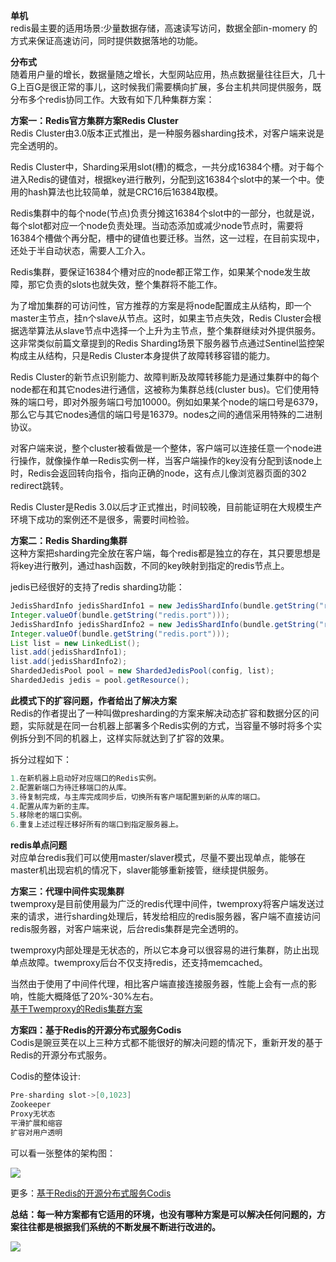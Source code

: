 ﻿**单机**  
redis最主要的适用场景:少量数据存储，高速读写访问，数据全部in-momery 的方式来保证高速访问，同时提供数据落地的功能。

**分布式**  
随着用户量的增长，数据量随之增长，大型网站应用，热点数据量往往巨大，几十G上百G是很正常的事儿，这时候我们需要横向扩展，多台主机共同提供服务，既分布多个redis协同工作。大致有如下几种集群方案：

**方案一：Redis官方集群方案Redis Cluster**  
Redis Cluster由3.0版本正式推出，是一种服务器sharding技术，对客户端来说是完全透明的。

Redis Cluster中，Sharding采用slot(槽)的概念，一共分成16384个槽。对于每个进入Redis的键值对，根据key进行散列，分配到这16384个slot中的某一个中。使用的hash算法也比较简单，就是CRC16后16384取模。

Redis集群中的每个node(节点)负责分摊这16384个slot中的一部分，也就是说，每个slot都对应一个node负责处理。当动态添加或减少node节点时，需要将16384个槽做个再分配，槽中的键值也要迁移。当然，这一过程，在目前实现中，还处于半自动状态，需要人工介入。

Redis集群，要保证16384个槽对应的node都正常工作，如果某个node发生故障，那它负责的slots也就失效，整个集群将不能工作。

为了增加集群的可访问性，官方推荐的方案是将node配置成主从结构，即一个master主节点，挂n个slave从节点。这时，如果主节点失效，Redis Cluster会根据选举算法从slave节点中选择一个上升为主节点，整个集群继续对外提供服务。这非常类似前篇文章提到的Redis Sharding场景下服务器节点通过Sentinel监控架构成主从结构，只是Redis Cluster本身提供了故障转移容错的能力。

Redis Cluster的新节点识别能力、故障判断及故障转移能力是通过集群中的每个node都在和其它nodes进行通信，这被称为集群总线(cluster bus)。它们使用特殊的端口号，即对外服务端口号加10000。例如如果某个node的端口号是6379，那么它与其它nodes通信的端口号是16379。nodes之间的通信采用特殊的二进制协议。

对客户端来说，整个cluster被看做是一个整体，客户端可以连接任意一个node进行操作，就像操作单一Redis实例一样，当客户端操作的key没有分配到该node上时，Redis会返回转向指令，指向正确的node，这有点儿像浏览器页面的302 redirect跳转。

Redis Cluster是Redis 3.0以后才正式推出，时间较晚，目前能证明在大规模生产环境下成功的案例还不是很多，需要时间检验。

**方案二：Redis Sharding集群**  
这种方案把sharding完全放在客户端，每个redis都是独立的存在，其只要思想是将key进行散列，通过hash函数，不同的key映射到指定的redis节点上。

jedis已经很好的支持了redis sharding功能：

```java
JedisShardInfo jedisShardInfo1 = new JedisShardInfo(bundle.getString("redis1.ip"),
Integer.valueOf(bundle.getString("redis.port")));
JedisShardInfo jedisShardInfo2 = new JedisShardInfo(bundle.getString("redis2.ip"),
Integer.valueOf(bundle.getString("redis.port")));
List list = new LinkedList();
list.add(jedisShardInfo1);
list.add(jedisShardInfo2);
ShardedJedisPool pool = new ShardedJedisPool(config, list);
ShardedJedis jedis = pool.getResource();
```

**此模式下的扩容问题，作者给出了解决方案**  
Redis的作者提出了一种叫做presharding的方案来解决动态扩容和数据分区的问题，实际就是在同一台机器上部署多个Redis实例的方式，当容量不够时将多个实例拆分到不同的机器上，这样实际就达到了扩容的效果。

拆分过程如下：

```java
1.在新机器上启动好对应端口的Redis实例。
2.配置新端口为待迁移端口的从库。
3.待复制完成，与主库完成同步后，切换所有客户端配置到新的从库的端口。
4.配置从库为新的主库。
5.移除老的端口实例。
6.重复上述过程迁移好所有的端口到指定服务器上。
```

**redis单点问题**  
对应单台redis我们可以使用master/slaver模式，尽量不要出现单点，能够在master机出现宕机的情况下，slaver能够重新接管，继续提供服务。

**方案三：代理中间件实现集群**  
twemproxy是目前使用最为广泛的redis代理中间件，twemproxy将客户端发送过来的请求，进行sharding处理后，转发给相应的redis服务器，客户端不直接访问redis服务器，对客户端来说，后台redis集群是完全透明的。

twemproxy内部处理是无状态的，所以它本身可以很容易的进行集群，防止出现单点故障。twemproxy后台不仅支持redis，还支持memcached。

当然由于使用了中间件代理，相比客户端直接连接服务器，性能上会有一点的影响，性能大概降低了20%-30%左右。  
[基于Twemproxy的Redis集群方案](http://www.cnblogs.com/haoxinyue/p/redis.html)

**方案四：基于Redis的开源分布式服务Codis**  
Codis是豌豆荚在以上三种方式都不能很好的解决问题的情况下，重新开发的基于Redis的开源分布式服务。

Codis的整体设计:

```java
Pre-sharding slot->[0,1023]
Zookeeper
Proxy无状态
平滑扩展和缩容
扩容对用户透明
```

可以看一张整体的架构图：

![](http://static.oschina.net/uploads/space/2016/0803/203449_OwTa_159239.jpg)

更多：[基于Redis的开源分布式服务Codis](http://www.cnblogs.com/shanyou/p/4268896.html)

**总结：每一种方案都有它适用的环境，也没有哪种方案是可以解决任何问题的，方案往往都是根据我们系统的不断发展不断进行改进的。**

**![](http://static.oschina.net/uploads/space/2016/0805/233024_9vDT_159239.jpg)**